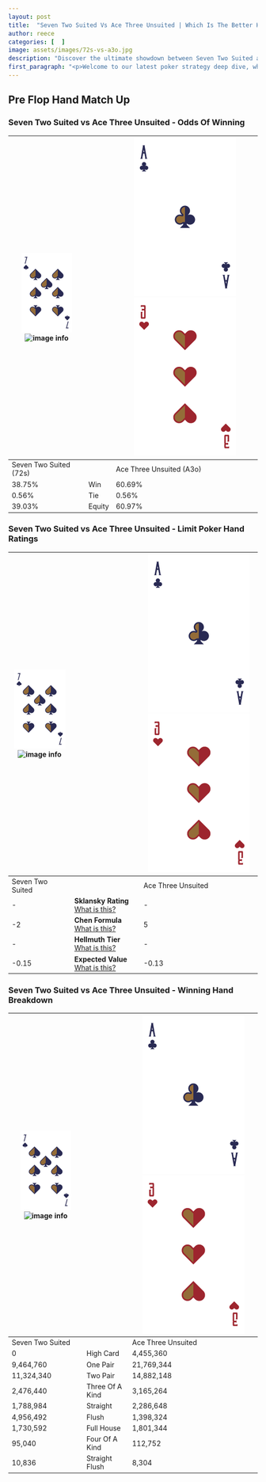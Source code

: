 ```yaml
---
layout: post
title:  "Seven Two Suited Vs Ace Three Unsuited | Which Is The Better Hand In Poker? A Complete Guide"
author: reece
categories: [  ]
image: assets/images/72s-vs-a3o.jpg
description: "Discover the ultimate showdown between Seven Two Suited and Ace Three Unsuited in poker! Uncover the odds, strategies, and scenarios where one hand triumphs over the other. Get ready to up your poker game with this thrilling analysis."
first_paragraph: "<p>Welcome to our latest poker strategy deep dive, where we're pitting two distinct hands against each other in a high-stakes showdown: Seven Two Suited vs Ace Three Unsuited.</p><p>In the dynamic world of poker, every decision counts, and knowing which hand holds the upper hand is key to your success at the table.</p><p>In this article, we'll dissect these two hands, explore the scenarios where one dominates the other, and equip you with the knowledge to make strategic choices that can tip the odds in your favor.</p><p>Get ready to unravel the intriguing dynamics of these poker hands and elevate your game to new heights.</p>"
---
```




[comment]: # (sp0)

## Pre Flop Hand Match Up

<div class="table hand-ratings" markdown="1"> 



### Seven Two Suited vs Ace Three Unsuited - Odds Of Winning


    
| ![image info](assets/images/hand1/7.png) ![image info](assets/images/hand1/2s.png) |  | ![image info](assets/images/hand2/A.png) ![image info](assets/images/hand2/3o.png) |
| -------- | -------- | -------- |
| Seven Two Suited (72s) |  | Ace Three Unsuited (A3o) |
| 38.75% | Win | 60.69% |
| 0.56% | Tie | 0.56% |
| 39.03% | Equity | 60.97% |




[comment]: # (sp1)



### Seven Two Suited vs Ace Three Unsuited - Limit Poker Hand Ratings


    
| ![image info](assets/images/hand1/7.png) ![image info](assets/images/hand1/2s.png) |  | ![image info](assets/images/hand2/A.png) ![image info](assets/images/hand2/3o.png) |
| -------- | -------- | -------- |
| Seven Two Suited |  | Ace Three Unsuited |
| - | **Sklansky Rating** [What is this?](/sklansky-rating-explained) | - |
| -2 | **Chen Formula** [What is this?](/chen-formula-explained) | 5 |
| - | **Hellmuth Tier** [What is this?](/Hellmuth-tier-explained) | - |
| -0.15 | **Expected Value** [What is this?](/expected-value-explained) | -0.13 |




[comment]: # (sp2)



### Seven Two Suited vs Ace Three Unsuited - Winning Hand Breakdown


    
| ![image info](assets/images/hand1/7.png) ![image info](assets/images/hand1/2s.png) |  | ![image info](assets/images/hand2/A.png) ![image info](assets/images/hand2/3o.png) |
| -------- | -------- | -------- |
| Seven Two Suited |  | Ace Three Unsuited |
| 0 | High Card | 4,455,360 |
| 9,464,760 | One Pair | 21,769,344 |
| 11,324,340 | Two Pair | 14,882,148 |
| 2,476,440 | Three Of A Kind | 3,165,264 |
| 1,788,984 | Straight | 2,286,648 |
| 4,956,492 | Flush | 1,398,324 |
| 1,730,592 | Full House | 1,801,344 |
| 95,040 | Four Of A Kind | 112,752 |
| 10,836 | Straight Flush | 8,304 |




[comment]: # (sp3)



</div>

[comment]: # (sp4)



[comment]: # (sp5)

